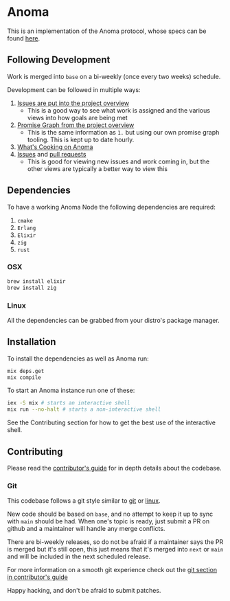 # Anoma

This is an implementation of the Anoma protocol, whose specs can be
found [here](https://specs.anoma.net/alpha).

## Following Development

Work is merged into `base` on a bi-weekly (once every two weeks)
schedule.

Development can be followed in multiple ways:

1. [Issues are put into the project overview](https://github.com/orgs/anoma/projects/19)
   - This is a good way to see what work is assigned and the various
     views into how goals are being met
2. [Promise Graph from the project overview](https://specs.anoma.net/projects/anoma-19.html)
   - This is the same information as `1.` but using our own promise
     graph tooling. This is kept up to date hourly.
3. [What's Cooking on Anoma](https://github.com/orgs/anoma/projects/20 "A good view on how topics are progressing throughout a cycle")
4. [Issues](https://github.com/anoma/anoma/issues) and [pull requests](https://github.com/anoma/anoma/pulls)
   - This is good for viewing new issues and work coming in, but the
     other views are typically a better way to view this

## Dependencies

To have a working Anoma Node the following dependencies are required:

1. `cmake`
2. `Erlang`
3. `Elixir`
4. `zig`
5. `rust`

### OSX

```sh
brew install elixir
brew install zig
```

### Linux

All the dependencies can be grabbed from your distro's package manager.

## Installation

To install the dependencies as well as Anoma run:

```bash
mix deps.get
mix compile
```

To start an Anoma instance run one of these:

```bash
iex -S mix # starts an interactive shell
mix run --no-halt # starts a non-interactive shell
```

See the Contributing section for how to get the best use of the
interactive shell.

## Contributing

Please read the [contributor's guide](./documentation/contributing.livemd) for in
depth details about the codebase.

### Git

This codebase follows a git style similar to
[git](https://git-scm.com/) or
[linux](https://git.kernel.org/pub/scm/linux/kernel/git/torvalds/linux.git).

New code should be based on `base`, and no attempt to keep it up to
sync with `main` should be had. When one's topic is ready, just submit
a PR on github and a maintainer will handle any merge conflicts.

There are bi-weekly releases, so do not be afraid if a maintainer says
the PR is merged but it's still open, this just means that it's merged
into `next` or `main` and will be included in the next scheduled
release.

For more information on a smooth git experience check out the [git
section in contributor's guide](./documentation/contributing/git.livemd)

Happy hacking, and don't be afraid to submit patches.
